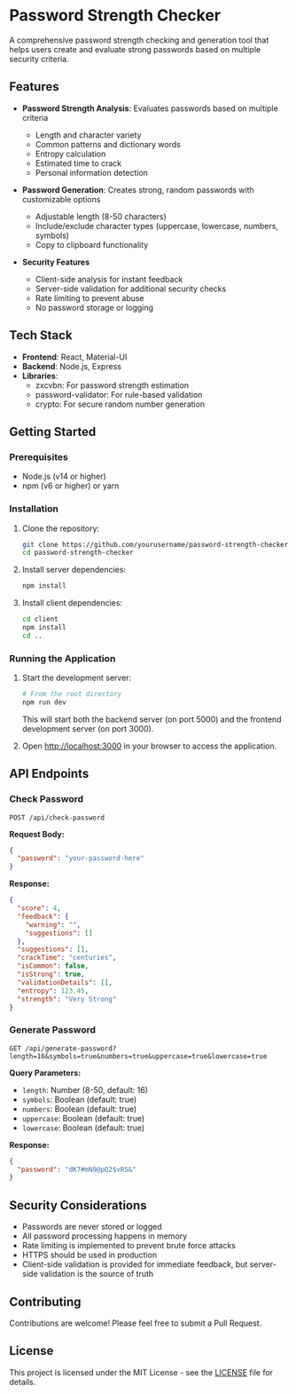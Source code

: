 # Password Strength Checker

A comprehensive password strength checking and generation tool that helps users create and evaluate strong passwords based on multiple security criteria.

## Features

- **Password Strength Analysis**: Evaluates passwords based on multiple criteria
  - Length and character variety
  - Common patterns and dictionary words
  - Entropy calculation
  - Estimated time to crack
  - Personal information detection

- **Password Generation**: Creates strong, random passwords with customizable options
  - Adjustable length (8-50 characters)
  - Include/exclude character types (uppercase, lowercase, numbers, symbols)
  - Copy to clipboard functionality

- **Security Features**
  - Client-side analysis for instant feedback
  - Server-side validation for additional security checks
  - Rate limiting to prevent abuse
  - No password storage or logging

## Tech Stack

- **Frontend**: React, Material-UI
- **Backend**: Node.js, Express
- **Libraries**:
  - zxcvbn: For password strength estimation
  - password-validator: For rule-based validation
  - crypto: For secure random number generation

## Getting Started

### Prerequisites

- Node.js (v14 or higher)
- npm (v6 or higher) or yarn

### Installation

1. Clone the repository:
   ```bash
   git clone https://github.com/yourusername/password-strength-checker.git
   cd password-strength-checker
   ```

2. Install server dependencies:
   ```bash
   npm install
   ```

3. Install client dependencies:
   ```bash
   cd client
   npm install
   cd ..
   ```

### Running the Application

1. Start the development server:
   ```bash
   # From the root directory
   npm run dev
   ```

   This will start both the backend server (on port 5000) and the frontend development server (on port 3000).

2. Open [http://localhost:3000](http://localhost:3000) in your browser to access the application.

## API Endpoints

### Check Password

```
POST /api/check-password
```

**Request Body:**
```json
{
  "password": "your-password-here"
}
```

**Response:**
```json
{
  "score": 4,
  "feedback": {
    "warning": "",
    "suggestions": []
  },
  "suggestions": [],
  "crackTime": "centuries",
  "isCommon": false,
  "isStrong": true,
  "validationDetails": [],
  "entropy": 123.45,
  "strength": "Very Strong"
}
```

### Generate Password

```
GET /api/generate-password?length=16&symbols=true&numbers=true&uppercase=true&lowercase=true
```

**Query Parameters:**
- `length`: Number (8-50, default: 16)
- `symbols`: Boolean (default: true)
- `numbers`: Boolean (default: true)
- `uppercase`: Boolean (default: true)
- `lowercase`: Boolean (default: true)

**Response:**
```json
{
  "password": "dK7#mN9@pQ2$vR5&"
}
```

## Security Considerations

- Passwords are never stored or logged
- All password processing happens in memory
- Rate limiting is implemented to prevent brute force attacks
- HTTPS should be used in production
- Client-side validation is provided for immediate feedback, but server-side validation is the source of truth

## Contributing

Contributions are welcome! Please feel free to submit a Pull Request.

## License

This project is licensed under the MIT License - see the [LICENSE](LICENSE) file for details.
